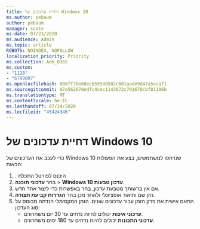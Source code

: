 ```yaml
---
title: דחיית עדכונים של Windows 10
ms.author: pebaum
author: pebaum
manager: scotv
ms.date: 07/23/2020
ms.audience: Admin
ms.topic: article
ROBOTS: NOINDEX, NOFOLLOW
localization_priority: Priority
ms.collection: Adm_O365
ms.custom:
- "1128"
- "6700007"
ms.openlocfilehash: 880ff7be68ecb55549582c601aade9d47a5ccaf1
ms.sourcegitcommit: 07e56267dedfc4cec1143072c791670cbf81186b
ms.translationtype: MT
ms.contentlocale: he-IL
ms.lasthandoff: 07/24/2020
ms.locfileid: "45424346"
---
```

# <a name="defer-windows-10-updates"></a>דחיית עדכונים של Windows 10

כדי לעכב את העדכונים של Windows 10 שנדחפו למשתמשים, בצע את הפעולות הבאות:

1. . היכנס לפורטל התכלת
2. בחר **עדכוני תוכנה**   >   **Windows 10 עדכון טבעות**.
3. אם אין ברשותך מטבעת עדכון, בחר באפשרות כדי ליצור אחד חדש.
4. הזן שם ותיאור אופציונלי ולאחר מכן בחר **הגדרות קביעת תצורה**.
5. התאם אישית את פרק הזמן עבור עדכונים שונים. הזמן המקסימלי הנדחה מבוסס על סוג העדכון:
    - **עדכוני איכות** יכולים להיות נדחים עד 30 יום משחרורם.
    - **עדכוני התכונות** יכולים להיות נדחים עד 180 ימים משחרורם.
